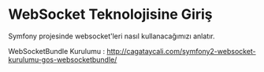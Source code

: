 WebSocket Teknolojisine Giriş
=======

Symfony projesinde websocket'leri nasıl kullanacağımızı anlatır.

WebSocketBundle Kurulumu : 
http://cagataycali.com/symfony2-websocket-kurulumu-gos-websocketbundle/
